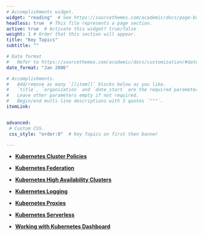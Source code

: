 ```yaml
---
# Accomplishments widget.
widget: "reading"  # See https://sourcethemes.com/academic/docs/page-builder/
headless: true  # This file represents a page section.
active: true  # Activate this widget? true/false
weight: 1 # Order that this section will appear.
title: "Key Topics"
subtitle: ""

# Date format
#   Refer to https://sourcethemes.com/academic/docs/customization/#date-format
date_format: "Jan 2006"

# Accomplishments.
#   Add/remove as many `[[item]]` blocks below as you like.
#   `title`, `organization` and `date_start` are the required parameters.
#   Leave other parameters empty if not required.
#   Begin/end multi-line descriptions with 3 quotes `"""`.
itemLink:


advanced:
 # Custom CSS. 
 css_style: "order:0"  # Key Topics on first then banner 

---
```


- **[Kubernetes Cluster Policies](/display/containers/Kubernetes+Cluster+Policies)**  

- **[Kubernetes Federation](/display/containers/Kubernetes+Federation)** 
- **[Kubernetes High Availability Clusters](/display/containers/Kubernetes+High+Availability+Clusters)**  

- **[Kubernetes Logging](/display/containers/Kubernetes+Logging)** 
- **[Kubernetes Proxies](/display/containers/Kubernetes+Proxies)** 
- **[Kubernetes Serverless](https://blog.aquasec.com/knative-serverless-for-kubernetes)** 
- **[Working with Kubernetes Dashboard](/display/containers/Working+with+Kubernetes+Dashboard)** 
